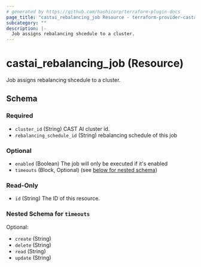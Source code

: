 ```yaml
---
# generated by https://github.com/hashicorp/terraform-plugin-docs
page_title: "castai_rebalancing_job Resource - terraform-provider-castai"
subcategory: ""
description: |-
  Job assigns rebalancing shcedule to a cluster.
---
```


# castai_rebalancing_job (Resource)

Job assigns rebalancing shcedule to a cluster.



<!-- schema generated by tfplugindocs -->
## Schema

### Required

- `cluster_id` (String) CAST AI cluster id.
- `rebalancing_schedule_id` (String) rebalancing schedule of this job

### Optional

- `enabled` (Boolean) The job will only be executed if it's enabled
- `timeouts` (Block, Optional) (see [below for nested schema](#nestedblock--timeouts))

### Read-Only

- `id` (String) The ID of this resource.

<a id="nestedblock--timeouts"></a>
### Nested Schema for `timeouts`

Optional:

- `create` (String)
- `delete` (String)
- `read` (String)
- `update` (String)



